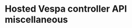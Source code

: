 <!-- Copyright Yahoo. Licensed under the terms of the Apache 2.0 license. See LICENSE in the project root. -->
# Hosted Vespa controller API miscellaneous
